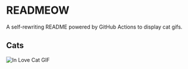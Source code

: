 # READMEOW

A self-rewriting README powered by GitHub Actions to display cat gifs.

## Cats

![In Love Cat GIF](https://media4.giphy.com/media/v1.Y2lkPTlhY2QwMmRhYWVjMnYxYmRuYmY2d21tZGxrNWw0MTZwdXIzYXJtNTJuaHBtaWM2ZSZlcD12MV9naWZzX3NlYXJjaCZjdD1n/MDJ9IbxxvDUQM/200.gif)

